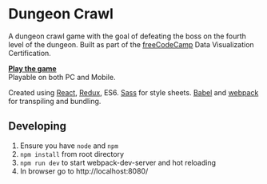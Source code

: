 # **Dungeon Crawl**

A dungeon crawl game with the goal of defeating the boss on the fourth level of the dungeon. Built as part of the [freeCodeCamp](www.freecodecamp.com) Data Visualization Certification.

**[Play the game](https://kevin-norris.github.io/DungeonCrawl/)**  
Playable on both PC and Mobile.

Created using [React](https://facebook.github.io/react/), [Redux](http://redux.js.org/), ES6. [Sass](http://sass-lang.com/) for style sheets. [Babel](https://babeljs.io/) and [webpack](https://webpack.github.io/) for transpiling and bundling.

## **Developing**

1. Ensure you have `node` and `npm`
2. `npm install` from root directory
3. `npm run dev` to start webpack-dev-server and hot reloading
4. In browser go to http://localhost:8080/
